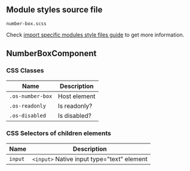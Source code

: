 ## Module styles source file

`number-box.scss`

Check [import specific modules style files guide](https://ngx-os.io/guides/import-specific-modules-style-files)
to get more information.

## NumberBoxComponent

### CSS Classes
| Name             | Description                       |
| ---------------- | --------------------------------- |
| `.os-number-box` | Host element                      |
| `.os-readonly`   | Is readonly?                      |
| `.os-disabled`   | Is disabled?                      |

### CSS Selectors of children elements
| Name                | Description                                |
| ------------------- | ------------------------------------------ |
| `input`             | `<input>` Native input type="text" element |
